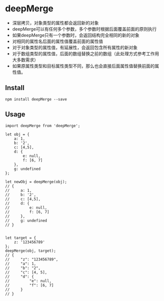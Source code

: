 # deepMerge

* 深层拷贝，对象类型的属性都会返回新的对象
* deepMerge可以有任何多个参数，多个参数时根据后面覆盖前面的原则执行
* 如果deepMerge只有一个参数时，会返回结构完全相同的新的对象
* 对相同的属性名后面的属性值覆盖前面的属性值
* 对于对象类型的属性值，有延展性，会返回包含所有属性的新对象
* 对于数组类型的属性值，后面的数组替换之前的数组（此处理方式参考工作用大多数需求）
* 如果原属性类型和目标属性类型不同，那么也会直接后面属性值替换前面的属性值。

## Install
`npm install deepMerge --save`

## Usage
```
import deepMerge from 'deepMerge';

let obj = {
    a: 1,
    b: '2',
    c: [4,5],
    d: {
        e: null,
        f: [6, 7]
    },
    g: undefined
};

let newObj = deepMerge(obj);
// {
//     a: 1,
//     b: '2',
//     c: [4,5],
//     d: {
//         e: null,
//         f: [6, 7]
//     },
//     g: undefined
// }


let target = {
    z: '123456789'
};
deepMerge(obj, target);
// {
//     "z": "123456789",
//     "a": 1,
//     "b": "2",
//     "c": [4, 5],
//     "d": {
//         "e": null,
//         "f": [6, 7]
//     }
// }
```
